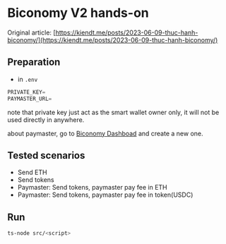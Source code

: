 # Biconomy V2 hands-on

Original article: [https://kiendt.me/posts/2023-06-09-thuc-hanh-biconomy/](https://kiendt.me/posts/2023-06-09-thuc-hanh-biconomy/)

## Preparation

- in `.env`

```js
PRIVATE_KEY=
PAYMASTER_URL=
```

note that private key just act as the smart wallet owner only, it will not be used directly in anywhere.

about paymaster, go to [Biconomy Dashboad](https://dashboard.biconomy.io/paymasters/d8c5dbc6-513e-421d-ab64-a28fcf8c5206) and create a new one.

## Tested scenarios

- Send ETH
- Send tokens
- Paymaster: Send tokens, paymaster pay fee in ETH
- Paymaster: Send tokens, paymaster pay fee in token(USDC)

## Run

```sh
ts-node src/<script>
```

